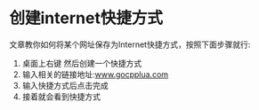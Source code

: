 # 创建internet快捷方式

文章教你如何将某个网址保存为Internet快捷方式，按照下面步骤就行:

1. 桌面上右键 然后创建一个快捷方式
2. 输入相关的链接地址:www.gocpplua.com
3. 输入快捷方式后点击完成
4. 接着就会看到快捷方式


